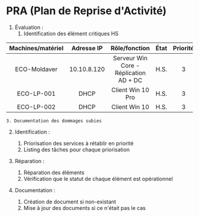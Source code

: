 # PRA (Plan de Reprise d'Activité)

1. Évaluation :
	1. Identification des élément critiques HS

| Machines/matériel | Adresse IP | Rôle/fonction | État | Priorité |  
|:-:|:-:|:-:|:-:|:-:|  
| ECO-Moldaver | 10.10.8.120 | Serveur Win Core - Réplication AD + DC | H.S. | 3 |  
| ECO-LP-001 | DHCP | Client Win 10 Pro | H.S. | 3 |  
| ECO-LP-002 | DHCP | Client Win 10 | H.S. | 3 |  

	3. Documentation des dommages subies

2. Identification :
	1. Priorisation des services à rétablir en priorité
	2. Listing des tâches pour chaque priorisation

3. Réparation :
	1. Réparation des éléments
	2. Vérification que le statut de chaque élément est opérationnel
    
4. Documentation :
	1. Création de document si non-existant
	2. Mise à jour des documents si ce n'était pas le cas
